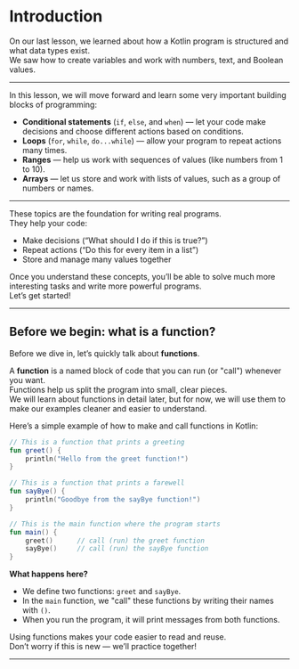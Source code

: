 # Introduction

On our last lesson, we learned about how a Kotlin program is structured and what data types exist.  
We saw how to create variables and work with numbers, text, and Boolean values.

---

In this lesson, we will move forward and learn some very important building blocks of programming:

- **Conditional statements** (`if`, `else`, and `when`) — let your code make decisions and choose different actions based on conditions.
- **Loops** (`for`, `while`, `do...while`) — allow your program to repeat actions many times.
- **Ranges** — help us work with sequences of values (like numbers from 1 to 10).
- **Arrays** — let us store and work with lists of values, such as a group of numbers or names.

---

These topics are the foundation for writing real programs.  
They help your code:

- Make decisions (“What should I do if this is true?”)
- Repeat actions (“Do this for every item in a list”)
- Store and manage many values together

Once you understand these concepts, you’ll be able to solve much more interesting tasks and write more powerful programs.  
Let’s get started!

---

## Before we begin: what is a function?

Before we dive in, let’s quickly talk about **functions**.

A **function** is a named block of code that you can run (or "call") whenever you want.  
Functions help us split the program into small, clear pieces.  
We will learn about functions in detail later, but for now, we will use them to make our examples cleaner and easier to understand.

Here’s a simple example of how to make and call functions in Kotlin:

```kotlin
// This is a function that prints a greeting
fun greet() {
    println("Hello from the greet function!")
}

// This is a function that prints a farewell
fun sayBye() {
    println("Goodbye from the sayBye function!")
}

// This is the main function where the program starts
fun main() {
    greet()      // call (run) the greet function
    sayBye()     // call (run) the sayBye function
}
```

**What happens here?**
- We define two functions: `greet` and `sayBye`.
- In the `main` function, we "call" these functions by writing their names with `()`.
- When you run the program, it will print messages from both functions.

Using functions makes your code easier to read and reuse.  
Don’t worry if this is new — we’ll practice together!

---